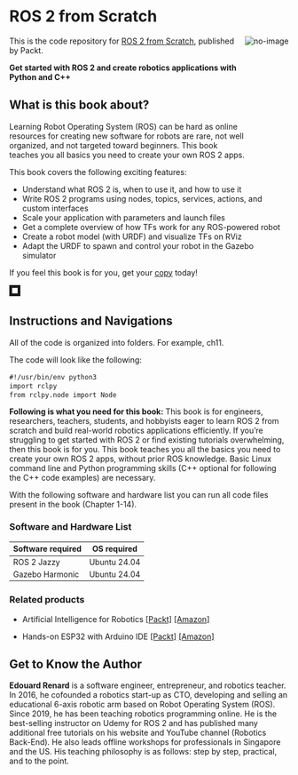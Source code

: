 # ROS 2 from Scratch

<a href="https://www.packtpub.com/en-us/product/ros-2-from-scratch-9781835881415"><img src="https://content.packt.com/B22403/cover_image_small.jpg" alt="no-image" height="256px" align="right"></a>

This is the code repository for [ROS 2 from Scratch](https://www.packtpub.com/en-us/product/ros-2-from-scratch-9781835881415), published by Packt.

**Get started with ROS 2 and create robotics applications with Python and C++**

## What is this book about?
Learning Robot Operating System (ROS) can be hard as online resources for creating new software for robots are rare, not well organized, and not targeted toward beginners. This book teaches you all basics you need to create your own ROS 2 apps.

This book covers the following exciting features:
* Understand what ROS 2 is, when to use it, and how to use it
* Write ROS 2 programs using nodes, topics, services, actions, and custom interfaces
* Scale your application with parameters and launch files
* Get a complete overview of how TFs work for any ROS-powered robot
* Create a robot model (with URDF) and visualize TFs on RViz
* Adapt the URDF to spawn and control your robot in the Gazebo simulator

If you feel this book is for you, get your [copy](https://www.amazon.com/ROS-Scratch-started-robotics-applications/dp/B0DJCFC29Q/) today!

<a href="https://www.packtpub.com/?utm_source=github&utm_medium=banner&utm_campaign=GitHubBanner"><img src="https://raw.githubusercontent.com/PacktPublishing/GitHub/master/GitHub.png" 
alt="https://www.packtpub.com/" border="5" /></a>

## Instructions and Navigations
All of the code is organized into folders. For example, ch11.

The code will look like the following:
```
#!/usr/bin/env python3
import rclpy
from rclpy.node import Node
```

**Following is what you need for this book:**
This book is for engineers, researchers, teachers, students, and hobbyists eager to learn ROS 2 from scratch and build real-world robotics applications efficiently. If you’re struggling to get started with ROS 2 or find existing tutorials overwhelming, then this book is for you. This book teaches you all the basics you need to create your own ROS 2 apps, without prior ROS knowledge. Basic Linux command line and Python programming skills (C++ optional for following the C++ code examples) are necessary.

With the following software and hardware list you can run all code files present in the book (Chapter 1-14).
### Software and Hardware List
| Software required | OS required |
| ------------------------------------ | ----------------------------------- |
| ROS 2 Jazzy | Ubuntu 24.04 |
| Gazebo Harmonic | Ubuntu 24.04 |


### Related products
* Artificial Intelligence for Robotics [[Packt]](https://www.packtpub.com/en-us/product/artificial-intelligence-for-robotics-9781805129592) [[Amazon]](https://www.amazon.com/dp/1805129597)

* Hands-on ESP32 with Arduino IDE [[Packt]](https://www.packtpub.com/en-us/product/hands-on-esp32-with-arduino-ide-9781837638031) [[Amazon]](https://www.amazon.com/dp/1837638039)

## Get to Know the Author
**Edouard Renard**
 is a software engineer, entrepreneur, and robotics teacher. In 2016, he cofounded a robotics start-up as CTO, developing and selling an educational 6-axis robotic arm based on Robot Operating System (ROS). Since 2019, he has been teaching robotics programming online. He is the best-selling instructor on Udemy for ROS 2 and has published many additional free tutorials on his website and YouTube channel (Robotics Back-End). He also leads offline workshops for professionals in Singapore and the US. His teaching philosophy is as follows: step by step, practical, and to the point.


